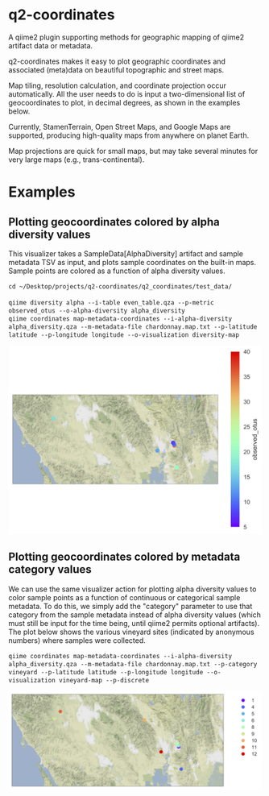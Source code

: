 # q2-coordinates
A qiime2 plugin supporting methods for geographic mapping of qiime2 artifact data or metadata.

q2-coordinates makes it easy to plot geographic coordinates and associated (meta)data on beautiful topographic and street maps.

Map tiling, resolution calculation, and coordinate projection occur automatically. All the user needs to do is input a two-dimensional list of geocoordinates to plot, in decimal degrees, as shown in the examples below.

Currently, StamenTerrain, Open Street Maps, and Google Maps are supported, producing high-quality maps from anywhere on planet Earth.

Map projections are quick for small maps, but may take several minutes for very large maps (e.g., trans-continental).

# Examples
## Plotting geocoordinates colored by alpha diversity values
This visualizer takes a SampleData[AlphaDiversity] artifact and sample metadata TSV as input, and plots sample coordinates on the built-in maps. Sample points are colored as a function of alpha diversity values.
```
cd ~/Desktop/projects/q2-coordinates/q2_coordinates/test_data/

qiime diversity alpha --i-table even_table.qza --p-metric observed_otus --o-alpha-diversity alpha_diversity
qiime coordinates map-metadata-coordinates --i-alpha-diversity alpha_diversity.qza --m-metadata-file chardonnay.map.txt --p-latitude latitude --p-longitude longitude --o-visualization diversity-map
```
![Alt text](./examples/alpha-diversity.jpg?raw=true "coordinates colored by observed species")

## Plotting geocoordinates colored by metadata category values
We can use the same visualizer action for plotting alpha diversity values to color sample points as a function of continuous or categorical sample metadata. To do this, we simply add the "category" parameter to use that category from the sample metadata instead of alpha diversity values (which must still be input for the time being, until qiime2 permits optional artifacts). The plot below shows the various vineyard sites (indicated by anonymous numbers) where samples were collected.
```
qiime coordinates map-metadata-coordinates --i-alpha-diversity alpha_diversity.qza --m-metadata-file chardonnay.map.txt --p-category vineyard --p-latitude latitude --p-longitude longitude --o-visualization vineyard-map --p-discrete
```
![Alt text](./examples/vineyard-map.jpg?raw=true "coordinates colored by metadata values")
